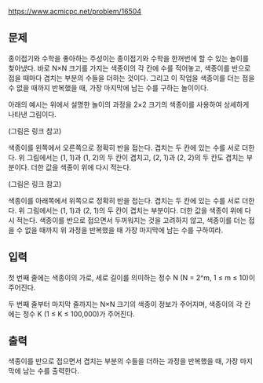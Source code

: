 https://www.acmicpc.net/problem/16504

## 문제

종이접기와 수학을 좋아하는 주성이는 종이접기와 수학을 한꺼번에 할 수 있는 놀이를 찾아냈다. 바로 N×N 크기를 가지는 색종이의 각 칸에 수를 적어놓고, 색종이를 반으로 접을 때마다 겹치는 부분의 수들을 더하는 것이다. 그리고 이 작업을 색종이를 더는 접을 수 없을 때까지 반복했을 때, 가장 마지막에 남는 수를 구하는 놀이이다.

아래의 예시는 위에서 설명한 놀이의 과정을 2×2 크기의 색종이를 사용하여 상세하게 나타낸 그림이다.

(그림은 링크 참고)

색종이를 왼쪽에서 오른쪽으로 정확히 반을 접는다.
겹치는 두 칸에 있는 수를 서로 더한다. 위 그림에서는 (1, 1)과 (1, 2)의 두 칸이 겹치고, (2, 1)과 (2, 2)의 두 칸도 겹치는 부분이다.
더한 값을 색종이 위에 다시 적는다.

(그림은 링크 참고)

색종이를 아래쪽에서 위쪽으로 정확히 반을 접는다.
겹치는 두 칸에 있는 수를 서로 더한다. 위 그림에서는 (1, 1)과 (2, 1)의 두 칸이 겹치는 부분이다.
더한 값을 색종이 위에 다시 적는다.
색종이를 반으로 접으면서 두꺼워지는 것을 고려하지 않고, 색종이를 더는 접을 수 없을 때까지 위 과정을 반복했을 때 가장 마지막에 남는 수를 구하여라.

## 입력
첫 번째 줄에는 색종이의 가로, 세로 길이를 의미하는 정수 N (N = 2^m, 1 ≤ m ≤ 10)이 주어진다.

두 번째 줄부터 마지막 줄까지는 N×N 크기의 색종이 정보가 주어지며, 색종이의 각 칸에는 정수 K (1 ≤ K ≤ 100,000)가 주어진다.

## 출력
색종이를 반으로 접으면서 겹치는 부분의 수들을 더하는 과정을 반복했을 때, 가장 마지막에 남는 수를 출력한다.
